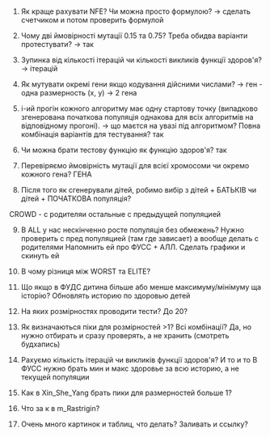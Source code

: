 #

1. Як краще рахувати NFE? Чи можна просто формулою? -> сделать счетчиком и потом проверить формулой
2. Чому дві ймовірності мутації 0.15 та 0.75? Треба обидва варіанти протестувати? -> так
3. Зупинка від кількості ітерацій чи кількості викликів функції здоров'я? -> ітерацій
4. Як мутувати окремі гени якщо кодування дійсними числами? -> ген - одна размерность (x, y) -> 2 гена

5. i-ий прогін кожного алгоритму має одну стартову точку (випадково згенерована початкова популяція однакова для всіх алгоритмів на відповідному прогоні). -> що маєтся на увазі під алгоритмом? Повна комбінація варіантів для тестування? так
6. Чи можна брати тестову функцію як функцію здоров'я? так
7. Перевіряємо ймовірність мутації для всієї хромосоми чи окремо кожного гена? ГЕНА

8. Після того як сгенерували дітей, робимо вибір з дітей + БАТЬКІВ чи дітей + ПОЧАТКОВА популяція?

CROWD - с родителяи
остальные с предыдущей популяцией

9.  В ALL у нас нескінченно росте популяція без обмежень?
Нужно проверить с пред популяцией (там где зависает) а вообще делать с родителями
Напомнить ей про ФУСС + АЛЛ. Сделать графики и скинуть ей

10. В чому різниця між WORST та ELITE?


11. Що якщо в ФУДС дитина більше або менше максимуму/мінімуму ща історію?
Обновлять историю по здоровью детей

12. На яких розмірностях проводити тести? До 20?

13. Як визначаються піки для розмірностей >1? Всі комбінації? Да, но нужно отбирать и сразу проверять, а не хранить (смотреть будхапись)

14. Рахуємо кількість ітерацій чи викликів функції здоров'я?
И то и то
В ФУСС нужно брать мин и макс здоровье за всю историю, а не текущей популяции


15. Как в Xin_She_Yang брать пики для размерностей больше 1?

16. Что за к в m_Rastrigin?

17. Очень много картинок и таблиц, что делать? Заливать и ссылку?
